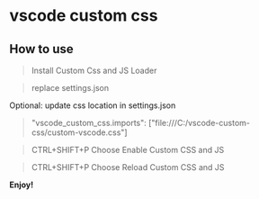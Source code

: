 # vscode custom css

## How to use

> Install Custom Css and JS Loader

> replace settings.json

Optional: update css location in settings.json

>  "vscode_custom_css.imports": ["file:///C:/vscode-custom-css/custom-vscode.css"]

> CTRL+SHIFT+P Choose Enable Custom CSS and JS

> CTRL+SHIFT+P Choose Reload Custom CSS and JS

**Enjoy!**

